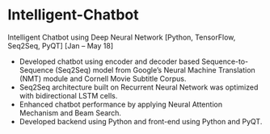 # Intelligent-Chatbot
Intelligent Chatbot using Deep Neural Network [Python, TensorFlow, Seq2Seq, PyQT]	[Jan – May 18]
-	Developed chatbot using encoder and decoder based Sequence-to-Sequence (Seq2Seq) model from Google’s Neural Machine Translation (NMT) module and Cornell Movie Subtitle Corpus. 
-	Seq2Seq architecture built on Recurrent Neural Network was optimized with bidirectional LSTM cells.
-	Enhanced chatbot performance by applying Neural Attention Mechanism and Beam Search.
-	Developed backend using Python and front-end using Python and PyQT.
